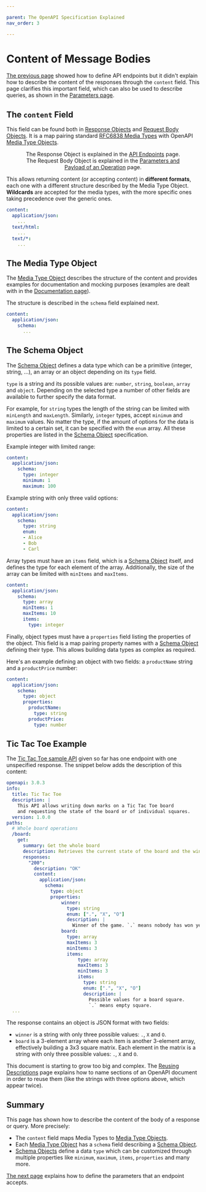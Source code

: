 ```yaml
---

parent: The OpenAPI Specification Explained
nav_order: 3

---
```


# Content of Message Bodies

[The previous page](specification-paths.md) showed how to define API endpoints but it didn't explain how to describe the content of the responses through the `content` field. This page clarifies this important field, which can also be used to describe queries, as shown in the [Parameters page](specification-parameters.md).

## The `content` Field

This field can be found both in [Response Objects](https://spec.openapis.org/oas/v3.0.3#responseObject) and [Request Body Objects](https://spec.openapis.org/oas/v3.0.3#requestBodyObject). It is a map pairing standard [RFC6838 Media Types](https://tools.ietf.org/html/rfc6838) with OpenAPI [Media Type Objects](https://spec.openapis.org/oas/v3.0.3#mediaTypeObject).

<figure style="text-align:center">
  <object type="image/svg+xml" data="img/content-field.svg"></object>
  <figcaption>The Response Object is explained in the <a href="specification-paths.md">API Endpoints</a> page.<br/>The Request Body Object is explained in the <a href="specification-parameters.md">Parameters and Payload of an Operation</a> page.</figcaption>
</figure>

This allows returning content (or accepting content) in **different formats**, each one with a different structure described by the Media Type Object. **Wildcards** are accepted for the media types, with the more specific ones taking precedence over the generic ones.

```yaml
content:
  application/json:
    ...
  text/html:
    ...
  text/*:
    ...
```

## The Media Type Object

The [Media Type Object](https://spec.openapis.org/oas/v3.0.3#mediaTypeObject) describes the structure of the content and provides examples for documentation and mocking purposes (examples are dealt with in the [Documentation page](specification-docs.md)).

The structure is described in the `schema` field explained next.

```yaml
content:
  application/json:
    schema:
      ...
```

## The Schema Object

The [Schema Object](https://spec.openapis.org/oas/v3.0.3#schemaObject) defines a data type which can be a primitive (integer, string, ...), an array or an object depending on its `type` field.

`type` is a string and its possible values are: `number`, `string`, `boolean`, `array` and `object`. Depending on the selected type a number of other fields are available to further specify the data format.

For example, for `string` types the length of the string can be limited with `minLength` and `maxLength`. Similarly, `integer` types, accept `minimum` and `maximum` values. No matter the type, if the amount of options for the data is limited to a certain set, it can be specified with the `enum` array. All these properties are listed in the [Schema Object](https://spec.openapis.org/oas/v3.0.3#schemaObject) specification.


Example integer with limited range:

```yaml
content:
  application/json:
    schema:
      type: integer
      minimum: 1
      maximum: 100
```

Example string with only three valid options:

```yaml
content:
  application/json:
    schema:
      type: string
      enum:
      - Alice
      - Bob
      - Carl
```

Array types must have an `items` field, which is a [Schema Object](https://spec.openapis.org/oas/v3.0.3#schemaObject) itself, and defines the type for each element of the array. Additionally, the size of the array can be limited with `minItems` and `maxItems`.

```yaml
content:
  application/json:
    schema:
      type: array
      minItems: 1
      maxItems: 10
      items:
        type: integer
```

Finally, object types must have a `properties` field listing the properties of the object. This field is a map pairing property names with a [Schema Object](https://spec.openapis.org/oas/v3.0.3#schemaObject) defining their type. This allows building data types as complex as required.

Here's an example defining an object with two fields: a `productName` string and a `productPrice` number:

```yaml
content:
  application/json:
    schema:
      type: object
      properties:
        productName:
          type: string
        productPrice:
          type: number
```

## Tic Tac Toe Example

The [Tic Tac Toe sample API](examples/tictactoe.yaml) given so far has one endpoint with one unspecified response. The snippet below adds the description of this content:

```yaml
openapi: 3.0.3
info:
  title: Tic Tac Toe
  description: |
    This API allows writing down marks on a Tic Tac Toe board
    and requesting the state of the board or of individual squares.
  version: 1.0.0
paths:
  # Whole board operations
  /board:
    get:
      summary: Get the whole board
      description: Retrieves the current state of the board and the winner.
      responses:
        "200":
          description: "OK"
          content:
            application/json:
              schema:
                type: object
                properties:
                    winner:
                      type: string
                      enum: [".", "X", "O"]
                      description: |
                        Winner of the game. `.` means nobody has won yet.
                    board:
                      type: array
                      maxItems: 3
                      minItems: 3
                      items:
                          type: array
                          maxItems: 3
                          minItems: 3
                          items:
                            type: string
                            enum: [".", "X", "O"]
                            description: |
                              Possible values for a board square.
                              `.` means empty square.
  ...
```

The response contains an object is JSON format with two fields:

- `winner` is a string with only three possible values: `.`, `X` and `O`.
- `board` is a 3-element array where each item is another 3-element array, effectively building a 3x3 square matrix. Each element in the matrix is a string with only three possible values: `.`, `X` and `O`.

This document is starting to grow too big and complex. The [Reusing Descriptions](specification-components.md) page explains how to name sections of an OpenAPI document in order to reuse them (like the strings with three options above, which appear twice).

## Summary

This page has shown how to describe the content of the body of a response or query. More precisely:

- The `content` field maps Media Types to [Media Type Objects](https://spec.openapis.org/oas/v3.0.3#mediaTypeObject).
- Each [Media Type Object](https://spec.openapis.org/oas/v3.0.3#mediaTypeObject) has a `schema` field describing a [Schema Object](https://spec.openapis.org/oas/v3.0.3#schemaObject).
- [Schema Objects](https://spec.openapis.org/oas/v3.0.3#schemaObject) define a data `type` which can be customized through multiple properties like `minimum`, `maximum`, `items`, `properties` and many more.

[The next page](specification-parameters.md) explains how to define the parameters that an endpoint accepts.
